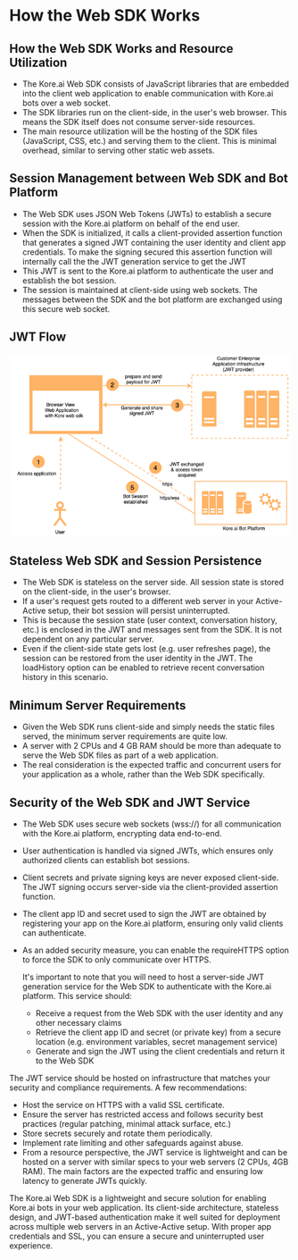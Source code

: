 # How the Web SDK Works



## How the Web SDK Works and Resource Utilization



* The Kore.ai Web SDK consists of JavaScript libraries that are embedded into the client web application to enable communication with Kore.ai bots over a web socket.
* The SDK libraries run on the client-side, in the user's web browser. This means the SDK itself does not consume server-side resources.
* The main resource utilization will be the hosting of the SDK files (JavaScript, CSS, etc.) and serving them to the client. This is minimal overhead, similar to serving other static web assets.

## Session Management between Web SDK and Bot Platform



* The Web SDK uses JSON Web Tokens (JWTs) to establish a secure session with the Kore.ai platform on behalf of the end user.
* When the SDK is initialized, it calls a client-provided assertion function that generates a signed JWT containing the user identity and client app credentials. To make the signing secured this assertion function will internally call the the JWT generation service to get the JWT
* This JWT is sent to the Kore.ai platform to authenticate the user and establish the bot session.
* The session is maintained at client-side using web sockets. The messages between the SDK and the bot platform are exchanged using this secure web socket.

## JWT Flow




![JWT Flow](./images/JWT-flow.png "JWT Flow")


## Stateless Web SDK and Session Persistence



* The Web SDK is stateless on the server side. All session state is stored on the client-side, in the user's browser.
* If a user's request gets routed to a different web server in your Active-Active setup, their bot session will persist uninterrupted.
* This is because the session state (user context, conversation history, etc.) is enclosed in the JWT and messages sent from the SDK. It is not dependent on any particular server.
* Even if the client-side state gets lost (e.g. user refreshes page), the session can be restored from the user identity in the JWT. The loadHistory option can be enabled to retrieve recent conversation history in this scenario.

## Minimum Server Requirements



* Given the Web SDK runs client-side and simply needs the static files served, the minimum server requirements are quite low.
* A server with 2 CPUs and 4 GB RAM should be more than adequate to serve the Web SDK files as part of a web application.
* The real consideration is the expected traffic and concurrent users for your application as a whole, rather than the Web SDK specifically.

## Security of the Web SDK and JWT Service



* The Web SDK uses secure web sockets (wss://) for all communication with the Kore.ai platform, encrypting data end-to-end.
* User authentication is handled via signed JWTs, which ensures only authorized clients can establish bot sessions.
* Client secrets and private signing keys are never exposed client-side. The JWT signing occurs server-side via the client-provided assertion function.
* The client app ID and secret used to sign the JWT are obtained by registering your app on the Kore.ai platform, ensuring only valid clients can authenticate.
* As an added security measure, you can enable the requireHTTPS option to force the SDK to only communicate over HTTPS.

    It's important to note that you will need to host a server-side JWT generation service for the Web SDK to authenticate with the Kore.ai platform. This service should:

    * Receive a request from the Web SDK with the user identity and any other necessary claims
    * Retrieve the client app ID and secret (or private key) from a secure location (e.g. environment variables, secret management service)
    * Generate and sign the JWT using the client credentials and return it to the Web SDK


The JWT service should be hosted on infrastructure that matches your security and compliance requirements. A few recommendations:


* Host the service on HTTPS with a valid SSL certificate.
* Ensure the server has restricted access and follows security best practices (regular patching, minimal attack surface, etc.)
* Store secrets securely and rotate them periodically.
* Implement rate limiting and other safeguards against abuse.
* From a resource perspective, the JWT service is lightweight and can be hosted on a server with similar specs to your web servers (2 CPUs, 4GB RAM). The main factors are the expected traffic and ensuring low latency to generate JWTs quickly.

The Kore.ai Web SDK is a lightweight and secure solution for enabling Kore.ai bots in your web application. Its client-side architecture, stateless design, and JWT-based authentication make it well suited for deployment across multiple web servers in an Active-Active setup. With proper app credentials and SSL, you can ensure a secure and uninterrupted user experience.
